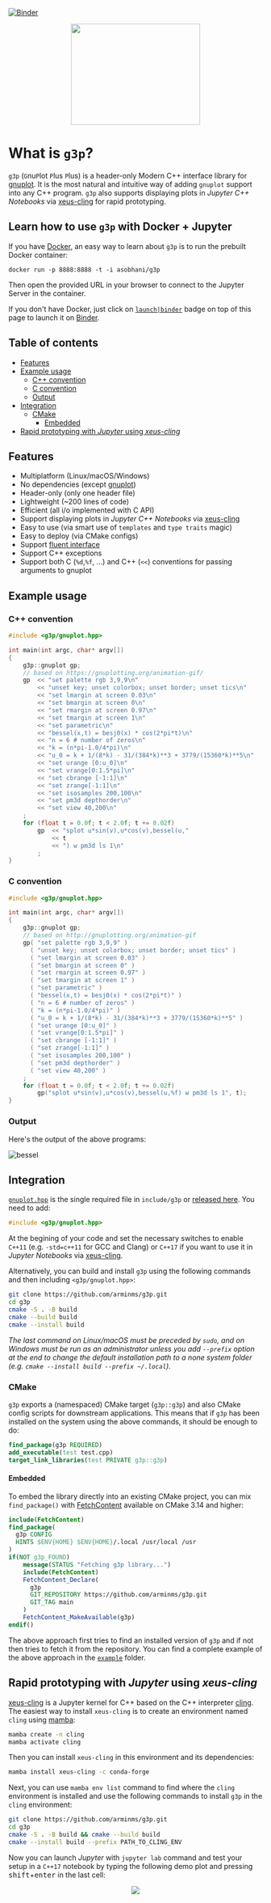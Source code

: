 [![Binder](https://mybinder.org/badge_logo.svg)](https://mybinder.org/v2/gh/arminms/g3p/HEAD?labpath=g3p_by_examples.ipynb)

<p align="center"><img src="artwork/g3p_logo.svg" width="256" height="200"></p>

# What is `g3p`?
`g3p` (`G`nu`P`lot `P`lus `P`lus) is a header-only Modern C++ interface
library for [gnuplot](http://www.gnuplot.info/). It is the most natural and
intuitive way of adding `gnuplot` support into any C++ program. `g3p` also supports displaying plots in *Jupyter C++ Notebooks* via [xeus-cling](https://github.com/jupyter-xeus/xeus-cling) for rapid prototyping.
## Learn how to use `g3p` with Docker + Jupyter
If you have [Docker](https://docker.io), an easy way to learn about `g3p` is to run the prebuilt Docker container:
```
docker run -p 8888:8888 -t -i asobhani/g3p
```
Then open the provided URL in your browser to connect to the Jupyter Server in the container.

If you don't have Docker, just click on [`launch|binder`](https://mybinder.org/v2/gh/arminms/g3p/HEAD?labpath=g3p_by_examples.ipynb) badge on top of this page to launch it on [Binder](https://mybinder.org).

## Table of contents
- [Features](#features)
- [Example usage](#example-usage)
  - [C++ convention](#c-convention)
  - [C convention](#c-convention-1)
  - [Output](#output)
- [Integration](#integration)
  - [CMake](#cmake)
    - [Embedded](#embedded)
- [Rapid prototyping with *Jupyter* using *xeus-cling*](#rapid-prototyping-with-jupyter-using-xeus-cling)
## Features
- Multiplatform (Linux/macOS/Windows)
- No dependencies (except [gnuplot](http://www.gnuplot.info/))
- Header-only (only one header file)
- Lightweight (~200 lines of code)
- Efficient (all i/o implemented with C API)
- Support displaying plots in *Jupyter C++ Notebooks* via [xeus-cling](https://github.com/jupyter-xeus/xeus-cling)
- Easy to use (via smart use of `templates` and `type traits` magic)
- Easy to deploy (via CMake configs)
- Support [fluent interface](https://en.wikipedia.org/wiki/Fluent_interface)
- Support C++ exceptions
- Support both C (`%d`,`%f`, ...) and C++ (`<<`) conventions for passing arguments to gnuplot
<!-- - Provides Unit tests -->
<!-- - Well documented -->
## Example usage
### C++ convention
```c++
#include <g3p/gnuplot.hpp>

int main(int argc, char* argv[])
{
    g3p::gnuplot gp;
    // based on https://gnuplotting.org/animation-gif/
    gp  << "set palette rgb 3,9,9\n"
        << "unset key; unset colorbox; unset border; unset tics\n"
        << "set lmargin at screen 0.03\n"
        << "set bmargin at screen 0\n"
        << "set rmargin at screen 0.97\n"
        << "set tmargin at screen 1\n"
        << "set parametric\n"
        << "bessel(x,t) = besj0(x) * cos(2*pi*t)\n"
        << "n = 6 # number of zeros\n"
        << "k = (n*pi-1.0/4*pi)\n"
        << "u_0 = k + 1/(8*k) - 31/(384*k)**3 + 3779/(15360*k)**5\n"
        << "set urange [0:u_0]\n"
        << "set vrange[0:1.5*pi]\n"
        << "set cbrange [-1:1]\n"
        << "set zrange[-1:1]\n"
        << "set isosamples 200,100\n"
        << "set pm3d depthorder\n"
        << "set view 40,200\n"
    ;
    for (float t = 0.0f; t < 2.0f; t += 0.02f)
        gp  << "splot u*sin(v),u*cos(v),bessel(u,"
            << t
            << ") w pm3d ls 1\n"
        ;
}
```
### C convention
```c++
#include <g3p/gnuplot.hpp>

int main(int argc, char* argv[])
{
    g3p::gnuplot gp;
    // based on http://gnuplotting.org/animation-gif
    gp( "set palette rgb 3,9,9" )
      ( "unset key; unset colorbox; unset border; unset tics" )
      ( "set lmargin at screen 0.03" )
      ( "set bmargin at screen 0" )
      ( "set rmargin at screen 0.97" )
      ( "set tmargin at screen 1" )
      ( "set parametric" )
      ( "bessel(x,t) = besj0(x) * cos(2*pi*t)" )
      ( "n = 6 # number of zeros" )
      ( "k = (n*pi-1.0/4*pi)" )
      ( "u_0 = k + 1/(8*k) - 31/(384*k)**3 + 3779/(15360*k)**5" )
      ( "set urange [0:u_0]" )
      ( "set vrange[0:1.5*pi]" )
      ( "set cbrange [-1:1]" )
      ( "set zrange[-1:1]" )
      ( "set isosamples 200,100" )
      ( "set pm3d depthorder" )
      ( "set view 40,200" )
    ;
    for (float t = 0.0f; t < 2.0f; t += 0.02f)
        gp("splot u*sin(v),u*cos(v),bessel(u,%f) w pm3d ls 1", t);
}
```
### Output
Here's the output of the above programs:

![bessel](example/bessel.gif)

## Integration

[`gnuplot.hpp`](include/g3p/gnuplot.hpp) is the single required file in `include/g3p` or [released here](https://github.com/arminms/g3p/tags). You need to add:
```c++
#include <g3p/gnuplot.hpp>
```
At the begining of your code and set the necessary switches to enable `C++11` (e.g. `-std=c++11` for GCC and Clang) or `C++17` if you want to use it in *Jupyter Notebooks* via [xeus-cling](https://github.com/jupyter-xeus/xeus-cling).

Alternatively, you can build and install `g3p` using the following commands and then including `<g3p/gnuplot.hpp>`:
```bash
git clone https://github.com/arminms/g3p.git
cd g3p
cmake -S . -B build
cmake --build build
cmake --install build
```
*The last command on Linux/macOS must be preceded by `sudo`, and on Windows must be run as an administrator unless you add `--prefix` option at the end to change the default installation path to a none system folder (e.g. `cmake --install build --prefix ~/.local`).*

### CMake
`g3p` exports a (namespaced) CMake target (`g3p::g3p`) and also CMake config
scripts for downstream applications. This means that if `g3p` has been installed
on the system using the above commands, it should be enough to do:
```cmake
find_package(g3p REQUIRED)
add_executable(test test.cpp)
target_link_libraries(test PRIVATE g3p::g3p)
```
#### Embedded
To embed the library directly into an existing CMake project, you can mix `find_package()` with [FetchContent](https://cmake.org/cmake/help/latest/module/FetchContent.html) available on CMake 3.14 and higher:
```cmake
include(FetchContent)
find_package(
  g3p CONFIG
  HINTS $ENV{HOME} $ENV{HOME}/.local /usr/local /usr
)
if(NOT g3p_FOUND)
    message(STATUS "Fetching g3p library...")
    include(FetchContent)
    FetchContent_Declare(
      g3p
      GIT_REPOSITORY https://github.com/arminms/g3p.git
      GIT_TAG main
    )
    FetchContent_MakeAvailable(g3p)
endif()
```
The above approach first tries to find an installed version of `g3p` and if not
then tries to fetch it from the repository. You can find a complete
example of the above approach in the [`example`](example/) folder.

## Rapid prototyping with *Jupyter* using *xeus-cling*
[xeus-cling](https://github.com/jupyter-xeus/xeus-cling) is a Jupyter kernel for C++ based on the C++ interpreter [cling](https://github.com/root-project/cling). The easiest way to install `xeus-cling` is to create an environment named `cling` using [mamba](https://mamba.readthedocs.io/en/latest/index.html):
```bash
mamba create -n cling
mamba activate cling
```
Then you can install `xeus-cling` in this environment and its dependencies:
```bash
mamba install xeus-cling -c conda-forge
```
Next, you can use `mamba env list` command to find where the `cling` environment is installed and use the following commands to install `g3p` in the `cling` environment:
```bash
git clone https://github.com/arminms/g3p.git
cd g3p
cmake -S . -B build && cmake --build build
cmake --install build --prefix PATH_TO_CLING_ENV
```
Now you can launch *Jupyter* with `jupyter lab` command and test your setup in a `C++17` notebook by typing the following demo plot and pressing <kbd>shift</kbd>+<kbd>enter</kbd> in the last cell:
<p align="center"><img src="artwork/xeus-cling.png"></p>

<!-- https://sourceforge.net/projects/gnuplot/files/gnuplot/ -->